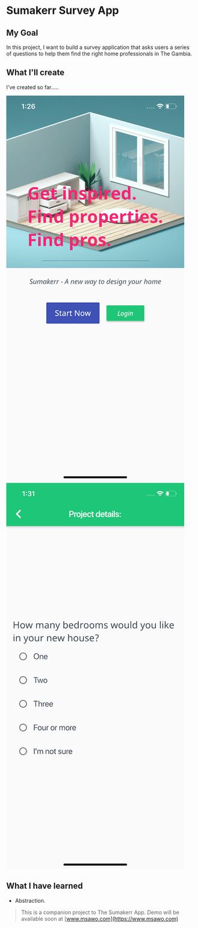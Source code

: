 # Sumakerr Survey App

## My Goal

In this project, I want to build a survey application that asks users a series of questions to help them find the right home professionals in The Gambia. 


## What I'll create

I've created so far.....

![Finished App](https://github.com/msawo/sumakerr_survey/blob/master/images/simulator/sumakerr_survey_01.png)
![Finished App](https://github.com/msawo/sumakerr_survey/blob/master/images/simulator/sumakerr_survey_03.png)

## What I have learned

- Abstraction.



>This is a companion project to The Sumakerr App. Demo will be available soon at [www.msawo.com](https://www.msawo.com)
